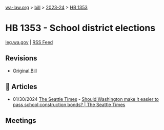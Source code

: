 [wa-law.org](/) > [bill](/bill/) > [2023-24](/bill/2023-24/) > [HB 1353](/bill/2023-24/hb/1353/)

# HB 1353 - School district elections
[leg.wa.gov](https://app.leg.wa.gov/billsummary?BillNumber=1353&Year=2023&Initiative=false) | [RSS Feed](./rss.xml)

## Revisions
* [Original Bill](1/)

## 📰 Articles
* 01/30/2024 [The Seattle Times](/org/the_seattle_times/) - [Should Washington make it easier to pass school construction bonds? | The Seattle Times](https://www.seattletimes.com/education-lab/should-washington-make-it-easier-to-pass-school-construction-bonds/#:~:text=House%20Bill%201353)

## Meetings